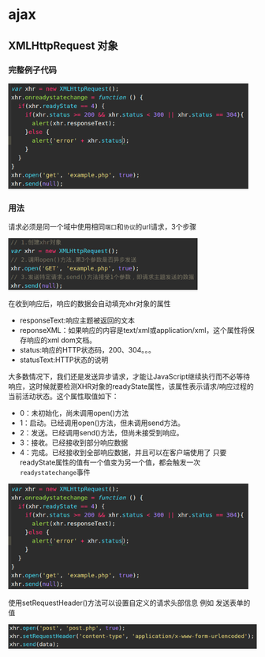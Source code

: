 # ajax
## XMLHttpRequest 对象
### 完整例子代码
![ajax](../images/ajax_3.png)

### 用法
请求必须是同一个域中使用相同`端口`和`协议`的url请求，3个步骤

![alt](../images/ajax_1.png)

在收到响应后，响应的数据会自动填充xhr对象的属性 
- responseText:响应主题被返回的文本 
- reponseXML：如果响应的内容是text/xml或application/xml，这个属性将保存响应的xml dom文档。 
- status:响应的HTTP状态码，200、304。。。 
- statusText:HTTP状态的说明

大多数情况下，我们还是发送异步请求，才能让JavaScript继续执行而不必等待响应，这时候就要检测XHR对象的readyState属性，该属性表示请求/响应过程的当前活动状态。这个属性取值如下： 
- 0：未初始化，尚未调用open()方法 
- 1：启动。已经调用open()方法，但未调用send方法。 
- 2：发送。已经调用send()方法，但尚未接受到响应。 
- 3：接收。已经接收到部分响应数据 
- 4：完成。已经接收到全部响应数据，并且可以在客户端使用了 
只要readyState属性的值有一个值变为另一个值，都会触发一次`readystatechange`事件 

![alt](../images/ajax_3.png)

使用setRequestHeader()方法可以设置自定义的请求头部信息 
例如 发送表单的值

![alt](../images/ajax_4.png)
